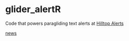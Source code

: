
# glider_alertR

Code that powers paragliding text alerts at [Hilltop Alerts](https://alerts.hilltop-analytics.com/)

[news](NEWS.md)